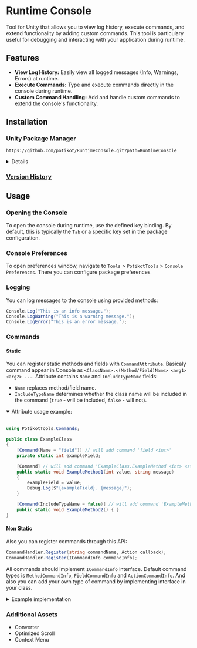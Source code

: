 # Runtime Console

Tool for Unity that allows you to view log history, execute commands, and extend functionality by adding custom commands. This tool is particulary useful for debugging and interacting with your application during runtime.

## Features

- **View Log History:** Easily view all logged messages (Info, Warnings, Errors) at runtime.
- **Execute Commands:** Type and execute commands directly in the console during runtime.
- **Custom Command Handling:** Add and handle custom commands to extend the console's functionality.

## Installation

### Unity Package Manager

```
https://github.com/potikot/RuntimeConsole.git?path=RuntimeConsole
```

<details>
  <summary> Details </summary>
  <br>

  1. Open your Unity project.
  2. Navigate to `Window` > `Package Manager`.
  3. Click the `+` button in the top left.
  4. Select `Add package from git URL...`.
  5. Enter following url: `https://github.com/potikot/RuntimeConsole.git?path=RuntimeConsole`.
  5. If you want to install specific version just add `#v1.0.0` to the link (`1.0.0` is version you want).
  6. Click `Add`. The Runtime Console package will be installed.

</details>

### [Version History](https://github.com/potikot/RuntimeConsole/tags)

## Usage

### Opening the Console

To open the console during runtime, use the defined key binding. By default, this is typically the `Tab` or a specific key set in the package configuration.

### Console Preferences

To open preferences window, navigate to `Tools` > `PotikotTools` > `Console Preferences`. There you can configure package preferences

### Logging

You can log messages to the console using provided methods:

```csharp
Console.Log("This is an info message.");
Console.LogWarning("This is a warning message.");
Console.LogError("This is an error message.");
```

### Commands

#### Static

You can register static methods and fields with `CommandAttribute`. Basicaly command appear in Console as `<ClassName>.<(Method/Field)Name> <arg1> <arg2> ...`. Attribute contains `Name` and `IncludeTypeName` fields:

- `Name` replaces method/field name.
- `IncludeTypeName` determines whether the class name will be included in the command (`true` - will be included, `false` - will not).

<details open>
<summary> Attribute usage example: </summary>
<br>

```csharp
using PotikotTools.Commands;

public class ExampleClass
{
    [Command(Name = "field")] // will add command 'field <int>'
    private static int exampleField;

    [Command] // will add command 'ExampleClass.ExampleMethod <int> <string>'
    public static void ExampleMethod1(int value, string message)
    {
        exampleField = value;
        Debug.Log($"{exampleField}. {message}");
    }

    [Command(IncludeTypeName = false)] // will add command 'ExampleMethod2'
    public static void ExampleMethod2() { }
}
```

</details>

#### Non Static

Also you can register commands through this API:

```csharp
CommandHandler.Register(string commandName, Action callback);
CommandHandler.Register(ICommandInfo commandInfo);
```

All commands should implement `ICommandInfo` interface. Default command types is `MethodCommandInfo`, `FieldCommandInfo` and `ActionCommandInfo`. And also you can add your own type of command by implementing interface in your class.

<details>
<summary> Example implementation </summary>
<br>

```csharp
using System;
using System.Reflection;

public class FieldCommandInfo : ICommandInfo
{
    // 'HintText' cache
    private string _hintText;
    // 'ParameterTypes' cache
    private Type[] _parameterTypes;

    // Name. Should not contain spaces
    public string Name { get; private set; }
    // Target object
    public object Obj { get; private set; }
    // Field info
    public FieldInfo FieldInfo { get; private set; }

    // Hint in console
    public string HintText
    {
        get
        {
            if (!string.IsNullOrEmpty(_hintText))
                return _hintText;

            _hintText = $"{Name} {ParameterTypes[0].Name}";
            return _hintText;
        }
    }

    // Field type
    public Type[] ParameterTypes => _parameterTypes ??= new Type[1] { FieldInfo.FieldType };

    // Validation check
    public bool IsValid => FieldInfo != null && !string.IsNullOrEmpty(Name);

    // Constructor
    public FieldCommandInfo(string name, FieldInfo fieldInfo, object obj = null)
    {
        Name = name.Replace(' ', '_');
        FieldInfo = fieldInfo;
        Obj = obj;
    }

    // Invoke command
    public void Invoke(object[] parameters)
    {
        FieldInfo.SetValue(Obj, parameters[0]);
    }
}
```

</details>

### Additional Assets

- Converter
- Optimized Scroll
- Context Menu
